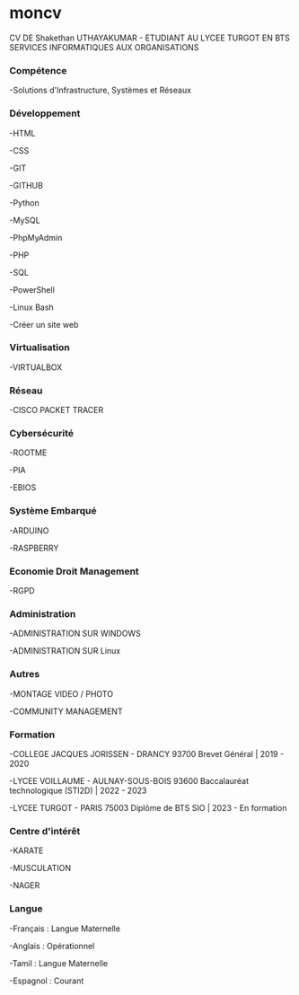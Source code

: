 # moncv
CV DE Shakethan UTHAYAKUMAR - ETUDIANT AU LYCEE TURGOT EN BTS SERVICES INFORMATIQUES AUX ORGANISATIONS

### Compétence
-Solutions d'Infrastructure, Systèmes et Réseaux

### Développement
-HTML

-CSS

-GIT

-GITHUB

-Python

-MySQL

-PhpMyAdmin

-PHP

-SQL

-PowerShell

-Linux Bash

-Créer un site web

### Virtualisation
-VIRTUALBOX

### Réseau
-CISCO PACKET TRACER

### Cybersécurité
-ROOTME

-PIA

-EBIOS

### Système Embarqué
-ARDUINO

-RASPBERRY

### Economie Droit Management
-RGPD

### Administration
-ADMINISTRATION SUR WINDOWS

-ADMINISTRATION SUR Linux

### Autres
-MONTAGE VIDEO / PHOTO

-COMMUNITY MANAGEMENT

### Formation 
-COLLEGE JACQUES JORISSEN - DRANCY 93700
Brevet Général | 2019 - 2020

-LYCEE VOILLAUME - AULNAY-SOUS-BOIS 93600
Baccalauréat technologique (STI2D) | 2022 - 2023

-LYCEE TURGOT - PARIS 75003
Diplôme de BTS SIO | 2023 - En formation

### Centre d'intérêt
-KARATE

-MUSCULATION

-NAGER


### Langue
-Français : Langue Maternelle

-Anglais : Opérationnel

-Tamil : Langue Maternelle

-Espagnol : Courant
